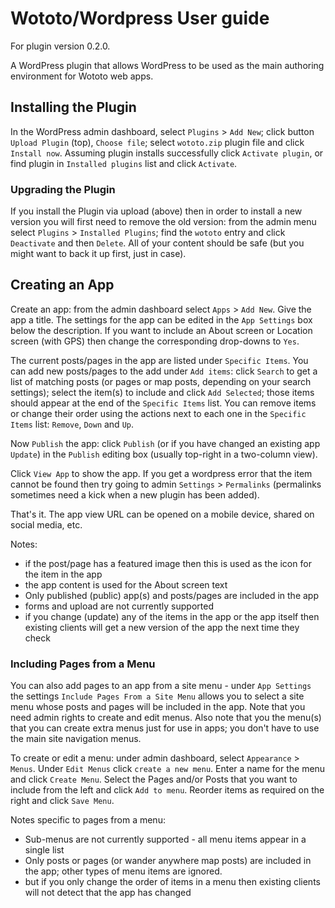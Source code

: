 # Wototo/Wordpress User guide

For plugin version 0.2.0.

A WordPress plugin that allows WordPress to be used as the main authoring environment for Wototo web apps.

## Installing the Plugin

In the WordPress admin dashboard, select `Plugins` > `Add New`; click button `Upload Plugin` (top), `Choose file`; select `wototo.zip` plugin file and click `Install now`. Assuming plugin installs successfully click `Activate plugin`, or find plugin in `Installed plugins` list and click `Activate`.

### Upgrading the Plugin

If you install the Plugin via upload (above) then in order to install a new version you will first need to remove the old version: from the admin menu select `Plugins` > `Installed Plugins`; find the `wototo` entry and click `Deactivate` and then `Delete`. All of your content should be safe (but you might want to back it up first, just in case). 

## Creating an App

Create an app: from the admin dashboard select `Apps` > `Add New`. Give the app a title. The settings for the app can be edited in the `App Settings` box below the description. If you want to include an About screen or Location screen (with GPS) then change the corresponding drop-downs to `Yes`. 

The current posts/pages in the app are listed under `Specific Items`. You can add new posts/pages to the add under `Add items`: click `Search` to get a list of matching posts (or pages or map posts, depending on your search settings); select the item(s) to include and click `Add Selected`; those items should appear at the end of the `Specific Items` list. You can remove items or change their order using the actions next to each one in the `Specific Items` list: `Remove`, `Down` and `Up`.

Now `Publish` the app: click `Publish` (or if you have changed an existing app `Update`) in the `Publish` editing box (usually top-right in a two-column view). 

Click `View App` to show the app. If you get a wordpress error that the item cannot be found then try going to admin `Settings` > `Permalinks` (permalinks sometimes need a kick when a new plugin has been added).

That's it. The app view URL can be opened on a mobile device, shared on social media, etc.

Notes:

- if the post/page has a featured image then this is used as the icon for the item in the app
- the app content is used for the About screen text
- Only published (public) app(s) and posts/pages are included in the app
- forms and upload are not currently supported
- if you change (update) any of the items in the app or the app itself then existing clients will get a new version of the app the next time they check

### Including Pages from a Menu

You can also add pages to an app from a site menu - under `App Settings` the settings `Include Pages From a Site Menu` allows you to select a site menu whose posts and pages will be included in the app. Note that you need admin rights to create and edit menus. Also note that you the menu(s) that you can create extra menus just for use in apps; you don't have to use the main site navigation menus.

To create or edit a menu: under admin dashboard, select `Appearance` > `Menus`. Under `Edit Menus` click `create a new menu`. Enter a name for the menu and click `Create Menu`. Select the Pages and/or Posts that you want to include from the left and click `Add to menu`. Reorder items as required on the right and click `Save Menu`.

Notes specific to pages from a menu:

- Sub-menus are not currently supported - all menu items appear in a single list
- Only posts or pages (or wander anywhere map posts) are included in the app; other types of menu items are ignored.
- but if you only change the order of items in a menu then existing clients will not detect that the app has changed

